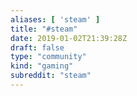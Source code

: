 ```yaml
---
aliases: [ 'steam' ]
title: "#steam"
date: 2019-01-02T21:39:28Z
draft: false
type: "community"
kind: "gaming"
subreddit: "steam"
---
```

